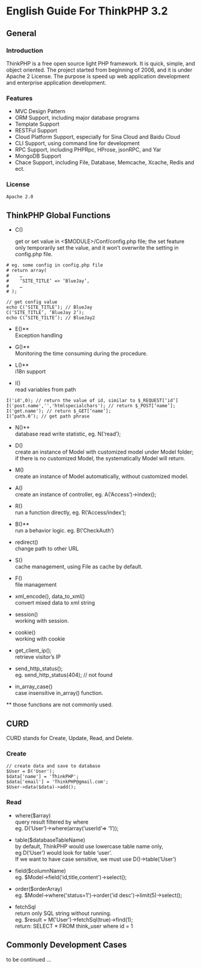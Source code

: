 # English Guide For ThinkPHP 3.2
## General
### Introduction

ThinkPHP is a free open source light PHP framework. It is quick, simple, and object oriented. The project started from beginning of 2006, and it is under Apache 2 License. The purpose is speed up web application development and enterprise application development.

### Features

- MVC Design Pattern
- ORM Support, including major database programs
- Template Support
- RESTFul Support
- Cloud Platform Support, especially for Sina Cloud and Baidu Cloud
- CLI Support, using command line for development
- RPC Support, including PHPRpc, HProse, jsonRPC, and Yar
- MongoDB Support
- Chace Support, including File, Database, Memcache, Xcache, Redis and ect.

### License

	Apache 2.0

## ThinkPHP Global Functions

- C()  

  get or set value in <$MODULE>/Conf/config.php file; the set feature only temporarily set the value, and it won’t overwrite the setting in config.php file.

```	
# eg. some config in config.php file
# return array(
#    …
#    ‘SITE_TITLE’ => ‘BlueJay’,
#    …
# );

// get config value
echo C(‘SITE_TITLE’); // BlueJay
C(‘SITE_TITLE’, ‘BlueJay 2’);
echo C(‘SITE_TILTE’); // BlueJay2
```

- E()**  
	Exception handling

- G()**  
	Monitoring the time consuming during the procedure.

- L()**  
	i18n support

- I()  
	read variables from path

```
I('id',0); // return the value of id, similar to $_REQUEST[‘id’]
I('post.name','','htmlspecialchars'); // return $_POST[‘name’];
I('get.name'); // return $_GET[‘name’];
I(‘path.0’); // get path phrase
```

- N()\*\*  
	database read write statistic, eg. N(‘read’);

- D()  
	create an instance of Model with customized model under Model folder; if there is no customized Model, the systematically Model will return.

- M()  
	create an instance of Model automatically, without customized model.

- A()  
	create an instance of controller, eg. A(‘Access’)->index();

- R()  
	run a function directly, eg. R(‘Access/index’);

- B()\*\*  
	run a behavior logic. eg. B(‘CheckAuth’)

- redirect()  
	change path to other URL

- S()  
	cache management, using File as cache by default.

- F()  
	file management

- xml_encode(), data_to_xml()  
	convert mixed data to xml string
	
- session()  
	working with session.

- cookie()  
	working with cookie

- get_client_ip();  
	retrieve visitor’s IP

- send_http_status();  
	eg. send_http_status(404); // not found

- in_array_case()  
	case insensitive in_array() function.

\*\* those functions are not commonly used.

## CURD

CURD stands for Create, Update, Read, and Delete.

### Create

```
// create data and save to database
$User = D('User');
$data['name'] = 'ThinkPHP';
$data['email'] = 'ThinkPHP@gmail.com';
$User->data($data)->add();
```

### Read
- where($array)  
    query result filtered by where  
    eg. D(‘User’)->where(array(‘userId’=> ‘1’));

- table($databaseTableName)  
    by default, ThinkPHP would use lowercase table name only,   
    eg D(‘User’) would look for table ‘user’.   
    If we want to have case sensitive, we must use D()->table(‘User’)  

- field($columnName)  
    eg. $Model->field('id,title,content')->select();  
	
- order($orderArray)  
    eg. $Model->where('status=1')->order('id desc')->limit(5)->select();  

- fetchSql  
    return only SQL string without running.  
    eg. $result = M('User')->fetchSql(true)->find(1);  
    return: SELECT * FROM think_user where id = 1  

## Commonly Development Cases

to be continued ...
